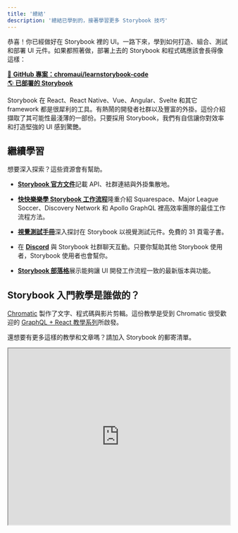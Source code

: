 ```yaml
---
title: '總結'
description: '總結已學到的，接著學習更多 Storybook 技巧'
---
```


恭喜！你已經做好在 Storybook 裡的 UI。一路下來，學到如何打造、組合、測試和部署 UI 元件。如果都照著做，部署上去的 Storybook 和程式碼應該會長得像這樣：

[📕 **GitHub 專案：chromaui/learnstorybook-code**](https://github.com/chromaui/learnstorybook-code)
<br/>
[🌎 **已部署的 Storybook**](https://clever-banach-415c03.netlify.app/)

Storybook 在 React、React Native、Vue、Angular、Svelte 和其它 framework 都是很犀利的工具。有熱鬧的開發者社群以及豐富的外掛。這份介紹擷取了其可能性最淺薄的一部份。只要採用 Storybook，我們有自信讓你對效率和打造堅強的 UI 感到驚艷。

## 繼續學習

想要深入探索？這些資源會有幫助。

- [**Storybook 官方文件**](https://storybook.js.org/docs/react/get-started/introduction)記載 API、社群連結與外掛集散地。

- [**快快樂樂學 Storybook 工作流程**](https://www.chromatic.com/blog/the-delightful-storybook-workflow)隆重介紹 Squarespace、Major League Soccer、Discovery Network 和 Apollo GraphQL 裡高效率團隊的最佳工作流程方法。

- [**視覺測試手冊**](https://storybook.js.org/tutorials/visual-testing-handbook)深入探討在 Storybook 以視覺測試元件。免費的 31 頁電子書。

- 在 [**Discord**](https://discord.gg/UUt2PJb) 與 Storybook 社群聊天互動。只要你幫助其他 Storybook 使用者，Storybook 使用者也會幫你。

- [**Storybook 部落格**](https://medium.com/storybookjs)展示能夠讓 UI 開發工作流程一致的最新版本與功能。

## Storybook 入門教學是誰做的？

[Chromatic](https://www.chromatic.com/) 製作了文字、程式碼與影片剪輯。這份教學是受到 Chromatic 很受歡迎的 [GraphQL + React 教學系列](https://www.chromatic.com/blog/graphql-react-tutorial-part-1-6)所啟發。

還想要有更多這樣的教學和文章嗎？請加入 Storybook 的郵寄清單。

<iframe style="height:400px;width:100%;max-width:800px;margin:0px auto;" src="https://upscri.be/d42fc0?as_embed"></iframe>
